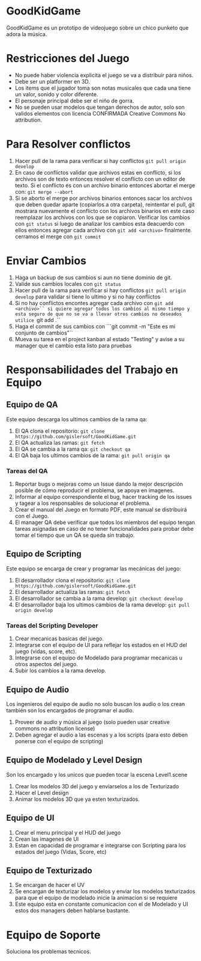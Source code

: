 # GoodKidGame
GoodKidGame es un prototipo de videojuego sobre un chico punketo que adora la música.

# Restricciones del Juego
- No puede haber violencia explicita el juego se va a distribuir para niños.
- Debe ser un platformer en 3D.
- Los items que el jugador toma son notas musicales que cada una tiene un valor, sonido y color diferente.
- El personaje principal debe ser el niño de gorra.
- No se pueden usar modelos que tengan derechos de autor, solo son validos elementos con licencia CONFIRMADA Creative Commons No attribution.

# Para Resolver conflictos

1. Hacer pull de la rama para verificar si hay conflictos ```git pull origin develop```
2. En caso de conflictos validar que archivos estas en conflicto, si los archivos son de texto entonces resolver el conflicto con un editor de texto. Si el conflicto es con un archivo binario entonces abortar el merge con: ```git merge --abort``` 
3. Si se aborto el merge por archivos binarios entonces sacar los archivos que deben quedar aparte (copiarlos a otra carpeta), reintentar el pull, git mostrara nuevamente el conflicto con los archivos binarios en este caso reemplazar los archivos con los que se copiaron. Verificar los cambios con ```git status``` si luego de analizar los cambios esta deacuerdo con ellos entonces agregar cada archivo con ```git add <archivo>``` finalmente cerramos el merge con ```git commit```

# Enviar Cambios

1. Haga un backup de sus cambios si aun no tiene dominio de git.
2. Valide sus cambios locales con ```git status```
3. Hacer pull de la rama para verificar si hay conflictos ```git pull origin develop``` para validar si tiene lo ultimo y si no hay conflictos
4. Si no hay conflictos encontes agregar cada archivo con ```git add <archivo>`` si quiere agregar todos los cambios al mismo tiempo y esta seguro de que no se va a llevar otros cambios no deseados utilice ```git add .``
5. Haga el commit de sus cambios con ```git commit -m "Este es mi conjunto de cambios"``
6. Mueva su tarea en el project kanban al estado "Testing" y avise a su manager que el cambio esta listo para pruebas

# Responsabilidades del Trabajo en Equipo

## Equipo de QA

Este equipo descarga los ultimos cambios de la rama qa:

1. El QA clona el repositorio: ```git clone https://github.com/gislersoft/GoodKidGame.git```
2. El QA actualiza las ramas: ```git fetch```
3. El QA se cambia a la rama qa: ```git checkout qa```
4. El QA baja los ultimos cambios de la rama: ```git pull origin qa```

### Tareas del QA

1. Reportar bugs o mejoras como un Issue dando la mejor descripción posible de cómo reproducir el problema, se apoya en imagenes.
2. Informar al equipo correspondiente el bug, hacer tracking de los issues y tagear a los responsables de solucionar el problema.
3. Crear el manual del Juego en formato PDF, este manual se distribuirá con el Juego.
4. El manager QA debe verificar que todos los miembros del equipo tengan tareas asignadas en caso de no tener funcionalidades para probar debe tomar el tiempo que un QA se queda sin trabajo.

## Equipo de Scripting 

Este equipo se encarga de crear y programar las mecánicas del juego:

1. El desarrollador clona el repositorio: ```git clone https://github.com/gislersoft/GoodKidGame.git```
2. El desarrollador actualiza las ramas: ```git fetch```
3. El desarrollador se cambia a la rama develop: ```git checkout develop```
4. El desarrollador baja los ultimos cambios de la rama develop: ```git pull origin develop```

### Tareas del Scripting Developer

1. Crear mecanicas basicas del juego.
2. Integrarse con el equipo de UI para reflejar los estados en el HUD del juego (vidas, score, etc).
3. Integrarse con el equipo de Modelado para programar mecanicas u otros aspectos del juego.
4. Subir los cambios a la rama develop.

## Equipo de Audio

Los ingenieros del equipo de audio no solo buscan los audio o los crean también son los encargados de programar el audio.

1. Proveer de audio y música al juego (solo pueden usar creative commons no attribution license)
2. Deben agregar el audio a las escenas y a los scripts (para esto deben ponerse con el equipo de scripting)

## Equipo de Modelado y Level Design

Son los encargado y los unicos que pueden tocar la escena Level1.scene

1. Crear los modelos 3D del juego y enviarselos a los de Texturizado
2. Hacer el Level design
3. Animar los modelos 3D que ya esten texturizados.


## Equipo de UI

1. Crear el menu principal y el HUD del juego
2. Crean las imagenes de UI
3. Estan en capacidad de programar e integrarse con Scripting para los estados del juego (Vidas, Score, etc)

## Equipo de Texturizado

1. Se encargan de hacer el UV
2. Se encargan de texturizar los modelos y enviar los modelos texturizados para que el equipo de modelado inicie la animacion si se requiere
3. Este equipo esta en constante comunicacion con el de Modelado y UI estos dos managers deben hablarse bastante.

# Equipo de Soporte

Soluciona los problemas tecnicos.







